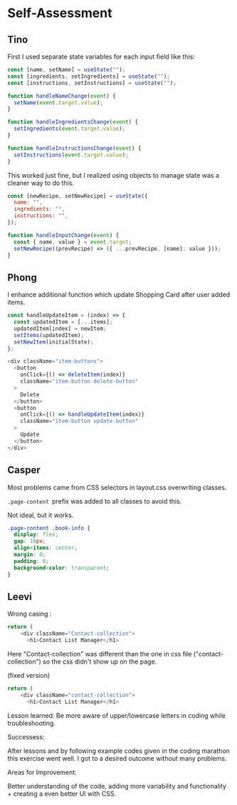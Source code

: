 # Self-Assessment

## Tino

First I used separate state variables for each input field like this:

```javascript
const [name, setName] = useState("");
const [ingredients, setIngredients] = useState("");
const [instructions, setInstructions] = useState("");

function handleNameChange(event) {
  setName(event.target.value);
}

function handleIngredientsChange(event) {
  setIngredients(event.target.value);
}

function handleInstructionsChange(event) {
  setInstructions(event.target.value);
}
```

This worked just fine, but I realized using objects to manage state was a cleaner way to do this.

```javascript
const [newRecipe, setNewRecipe] = useState({
  name: "",
  ingredients: "",
  instructions: "",
});

function handleInputChange(event) {
  const { name, value } = event.target;
  setNewRecipe((prevRecipe) => ({ ...prevRecipe, [name]: value }));
}
```
## Phong
I enhance additional function which update Shopping Card after user added items.

```javascript
const handleUpdateItem = (index) => {
  const updatedItem = [...items];
  updatedItem[index] = newItem;
  setItems(updatedItem);
  setNewItem(initialState);
};

<div className="item-buttons">
  <button
    onClick={() => deleteItem(index)}
    className="item-button delete-button"
  >
    Delete
  </button>
  <button
    onClick={() => handleUpdateItem(index)}
    className="item-button update-button"
  >
    Update
  </button>
</div>

```
## Casper

Most problems came from CSS selectors in layout.css overwriting classes.

`.page-content `prefix was added to all classes to avoid this.

Not ideal, but it works.

```css
.page-content .book-info {
  display: flex;
  gap: 10px;
  align-items: center;
  margin: 0;
  padding: 0;
  background-color: transparent;
}


```
## Leevi

Wrong casing :

```javascript
return (
    <div className="Contact-collection">
      <h1>Contact List Manager</h1>
```

Here "Contact-collection" was different than the one in css file ("contact-collection") so the css didn't show up on the page.

(fixed version)

```javascript
return (
    <div className="contact-collection">
      <h1>Contact List Manager</h1>
```

Lesson learned: Be more aware of upper/lowercase letters in coding while troubleshooting. 

Successess:

After lessons and by following example codes given in the coding marathon this exercise went well.
I got to a desired outcome without many problems.

Areas for Improvement:

Better understanding of the code, adding more variability and functionality + creating a even better UI with CSS.


